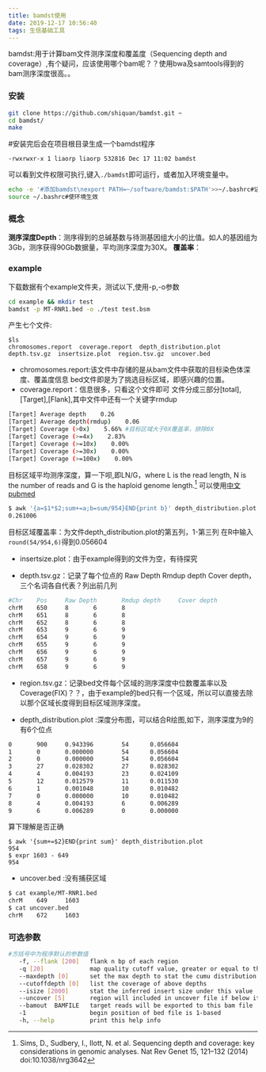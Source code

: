 ```yaml
---
title: bamdst使用
date: 2019-12-17 10:56:40
tags: 生信基础工具
---
```

bamdst:用于计算bam文件测序深度和覆盖度（Sequencing depth and coverage）,有个疑问，应该使用哪个bam呢？？使用bwa及samtools得到的bam测序深度很高。。
<!--more-->

### 安装
```bash
git clone https://github.com/shiquan/bamdst.git ~
cd bamdst/
make
```
#安装完后会在项目根目录生成一个bamdst程序
```
-rwxrwxr-x 1 liaorp liaorp 532816 Dec 17 11:02 bamdst
```
可以看到文件权限可执行,键入`./bamdst`即可运行，或者加入环境变量中。
```bash
echo -e '#添加bamdst\nexport PATH=~/software/bamdst:$PATH'>>~/.bashrc#记住是单引号
source ~/.bashrc#使环境生效
```
### 概念
**测序深度Depth**：测序得到的总碱基数与待测基因组大小的比值。如人的基因组为3Gb，测序获得90Gb数据量，平均测序深度为30X。
**覆盖率**：

### example
下载数据有个example文件夹，测试以下,使用-p,-o参数
```bash
cd example && mkdir test
bamdst -p MT-RNR1.bed -o ./test test.bsm
```
产生七个文件:
```
$ls
chromosomes.report  coverage.report  depth_distribution.plot  depth.tsv.gz  insertsize.plot  region.tsv.gz  uncover.bed
```
- chromosomes.report:该文件中存储的是从bam文件中获取的目标染色体深度、覆盖度信息
bed文件即是为了挑选目标区域，即感兴趣的位置。
- coverage.report：信息很多，只看这个文件即可
文件分成三部分[total],[Target],[Flank],其中文件中还有一个关键字rmdup
```bash
[Target] Average depth    0.26 
[Target] Average depth(rmdup)    0.06
[Target] Coverage (>0x)    5.66% #目标区域大于0X覆盖率，排除0X
[Target] Coverage (>=4x)    2.83%
[Target] Coverage (>=10x)    0.00%
[Target] Coverage (>=30x)    0.00%
[Target] Coverage (>=100x)    0.00%
```
目标区域平均测序深度，算一下呗,即LN/G，where L is the read length, N is the number of reads and G is the haploid genome length.[^1]
可以使用[中文pubmed](http://www.chinapubmed.net/)
```bash
$ awk '{a=$1*$2;sum+=a;b=sum/954}END{print b}' depth_distribution.plot
0.261006
```
目标区域覆盖率：为文件depth_distribution.plot的第五列，1-第三列
在R中输入`round(54/954,6)`得到0.056604
- insertsize.plot：由于example得到的文件为空，有待探究

- depth.tsv.gz：记录了每个位点的 Raw Depth       Rmdup depth     Cover depth，三个名词各自代表？列出前几列

```bash
#Chr    Pos     Raw Depth       Rmdup depth     Cover depth
chrM    650     8       6       8
chrM    651     8       6       8
chrM    652     8       6       8
chrM    653     9       6       9
chrM    654     9       6       9
chrM    655     9       6       9
chrM    656     9       6       9
chrM    657     9       6       9
chrM    658     9       6       9
```
- region.tsv.gz：记录bed文件每个区域的测序深度中位数覆盖率以及Coverage(FIX)？？，由于example的bed只有一个区域，所以可以直接去除以那个区域长度得到目标区域测序深度。

- depth_distribution.plot :深度分布图，可以结合R绘图,如下，测序深度为9的有6个位点
```bash
0       900     0.943396        54      0.056604
1       0       0.000000        54      0.056604
2       0       0.000000        54      0.056604
3       27      0.028302        27      0.028302
4       4       0.004193        23      0.024109
5       12      0.012579        11      0.011530
6       1       0.001048        10      0.010482
7       0       0.000000        10      0.010482
8       4       0.004193        6       0.006289
9       6       0.006289        0       0.000000
```
算下理解是否正确
```
$ awk '{sum+=$2}END{print sum}' depth_distribution.plot
954
$ expr 1603 - 649
954
```
- uncover.bed :没有捕获区域
```bash
$ cat example/MT-RNR1.bed
chrM    649     1603
$ cat uncover.bed
chrM    672     1603
```
### 可选参数
```bash
#方括号中为程序默认的参数值
   -f, --flank [200]   flank n bp of each region
   -q [20]             map quality cutoff value, greater or equal to the value will be count
   --maxdepth [0]      set the max depth to stat the cumu distribution.
   --cutoffdepth [0]   list the coverage of above depths
   --isize [2000]      stat the inferred insert size under this value
   --uncover [5]       region will included in uncover file if below it
   --bamout  BAMFILE   target reads will be exported to this bam file
   -1                  begin position of bed file is 1-based
   -h, --help          print this help info
```
[^1]: Sims, D., Sudbery, I., Ilott, N. et al. Sequencing depth and coverage: key considerations in genomic analyses. Nat Rev Genet 15, 121–132 (2014) doi:10.1038/nrg3642